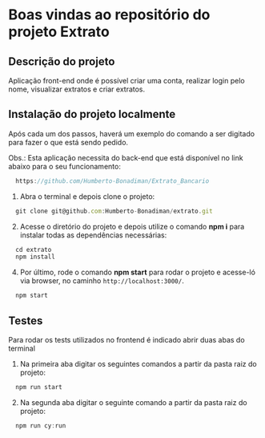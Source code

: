 # Boas vindas ao repositório do projeto Extrato

## Descrição do projeto

Aplicação front-end onde é possível criar uma conta, realizar login pelo nome, visualizar extratos e criar extratos.

## Instalação do projeto localmente

Após cada um dos passos, haverá um exemplo do comando a ser digitado para fazer o que está sendo pedido.

Obs.: Esta aplicação necessita do back-end que está disponível no link abaixo para o seu funcionamento:
```javascript
  https://github.com/Humberto-Bonadiman/Extrato_Bancario
```

1. Abra o terminal e depois clone o projeto:
```javascript
  git clone git@github.com:Humberto-Bonadiman/extrato.git
```

2. Acesse o diretório do projeto e depois utilize o comando **npm i** para instalar todas as dependências necessárias:
```javascript
  cd extrato
  npm install
```

4. Por último, rode o comando **npm start** para rodar o projeto e acesse-ló via browser, no caminho `http://localhost:3000/`.
```javascript
  npm start
```

## Testes

Para rodar os tests utilizados no frontend é indicado abrir duas abas do terminal

1. Na primeira aba digitar os seguintes comandos a partir da pasta raiz do projeto:
```javascript
  npm run start
```

2. Na segunda aba digitar o seguinte comando a partir da pasta raiz do projeto:
```javascript
  npm run cy:run
```
